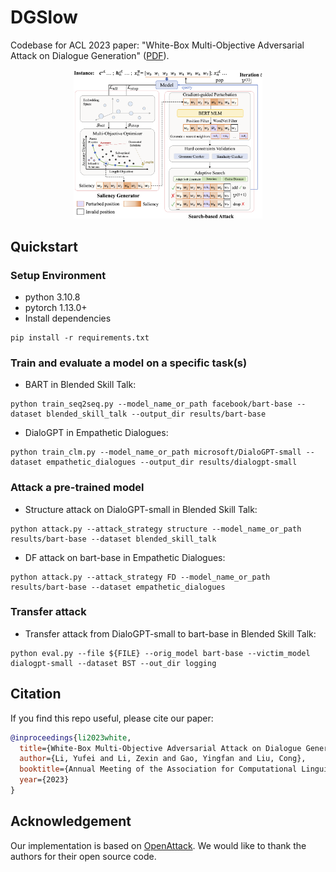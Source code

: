 # DGSlow
Codebase for ACL 2023 paper: "White-Box Multi-Objective Adversarial Attack on Dialogue Generation" ([PDF](https://aclanthology.org/2023.acl-long.100.pdf)).

<p align="center">
  <img src="figure/DGSlow_attack.png" width="60%" height="60%">
</p>

## Quickstart

### Setup Environment
- python 3.10.8
- pytorch 1.13.0+
- Install dependencies
```
pip install -r requirements.txt
```

### Train and evaluate a model on a specific task(s)

- BART in Blended Skill Talk:
```
python train_seq2seq.py --model_name_or_path facebook/bart-base --dataset blended_skill_talk --output_dir results/bart-base
```
- DialoGPT in Empathetic Dialogues:
```
python train_clm.py --model_name_or_path microsoft/DialoGPT-small --dataset empathetic_dialogues --output_dir results/dialogpt-small
```

### Attack a pre-trained model
- Structure attack on DialoGPT-small in Blended Skill Talk:
```
python attack.py --attack_strategy structure --model_name_or_path results/bart-base --dataset blended_skill_talk
```
- DF attack on bart-base in Empathetic Dialogues:
```
python attack.py --attack_strategy FD --model_name_or_path results/bart-base --dataset empathetic_dialogues
```

### Transfer attack
- Transfer attack from DialoGPT-small to bart-base in Blended Skill Talk:
```
python eval.py --file ${FILE} --orig_model bart-base --victim_model dialogpt-small --dataset BST --out_dir logging
```

## Citation
If you find this repo useful, please cite our paper:
```bibtex
@inproceedings{li2023white,
  title={White-Box Multi-Objective Adversarial Attack on Dialogue Generation},
  author={Li, Yufei and Li, Zexin and Gao, Yingfan and Liu, Cong},
  booktitle={Annual Meeting of the Association for Computational Linguistics (ACL)},
  year={2023}
}
```

## Acknowledgement
Our implementation is based on [OpenAttack](https://github.com/thunlp/OpenAttack). We would like to thank the authors for their open source code.

